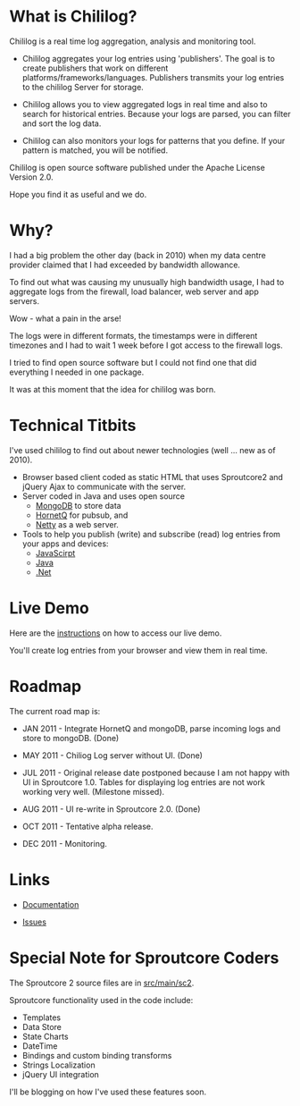 
What is Chililog?
=================
Chililog is a real time log aggregation, analysis and monitoring tool.

* Chililog aggregates your log entries using 'publishers'.  The goal is to create publishers that work on different platforms/frameworks/languages. Publishers transmits your log entries to the chililog Server for storage.

* Chililog allows you to view aggregated logs in real time and also to search for historical entries. Because your logs are parsed, you can filter and sort the log data.

* Chililog can also monitors your logs for patterns that you define. If your pattern is matched, you will be notified.

Chililog is open source software published under the Apache License Version 2.0.

Hope you find it as useful and we do.



Why?
====
I had a big problem the other day (back in 2010) when my data centre provider claimed that I had exceeded by bandwidth allowance.

To find out what was causing my unusually high bandwidth usage, I had to aggregate logs from the firewall, load balancer, web server and app servers. 

Wow - what a pain in the arse!

The logs were in different formats, the timestamps were in different timezones and I had to wait 1 week before I got access to the firewall logs.

I tried to find open source software but I could not find one that did everything I needed in one package.

It was at this moment that the idea for chililog was born.  



Technical Titbits
=================

I've used chililog to find out about newer technologies (well ... new as of 2010).   

* Browser based client coded as static HTML that uses Sproutcore2 and jQuery Ajax to communicate with the server.
* Server coded in Java and uses open source
    * [MongoDB](http://www.mongodb.org/) to store data
    * [HornetQ](http://www.jboss.org/hornetq) for pubsub, and
    * [Netty](http://www.jboss.org/netty) as a web server.
* Tools to help you publish (write) and subscribe (read) log entries from your apps and devices: 
    * [JavaScirpt](https://github.com/chililog/chililog-javascript-pubsub)
    * [Java](https://github.com/chililog/chililog-java-pubsub)
    * [.Net](https://github.com/chililog/chililog-dotnet-pubsub)



Live Demo
=========

Here are the [instructions](https://github.com/chililog/chililog-server/wiki/Demo) on how to access our live demo.

You'll create log entries from your browser and view them in real time. 



Roadmap
=======

The current road map is:

* JAN 2011 - Integrate HornetQ and mongoDB, parse incoming logs and store to mongoDB. (Done)

* MAY 2011 - Chiliog Log server without UI. (Done)

* JUL 2011 - Original release date postponed because I am not happy with UI in Sproutcore 1.0. Tables for displaying log entries are not work working very well. (Milestone missed).

* AUG 2011 - UI re-write in Sproutcore 2.0. (Done)

* OCT 2011 - Tentative alpha release.

* DEC 2011 - Monitoring.


Links
=====

* [Documentation](https://github.com/chililog/chililog-server/wiki) 

* [Issues](https://github.com/chililog/server/issues)



Special Note for Sproutcore Coders
==================================

The Sproutcore 2 source files are in [src/main/sc2](https://github.com/chililog/chililog-server/tree/master/src/main/sc2).

Sproutcore functionality used in the code include:

* Templates
* Data Store
* State Charts
* DateTime
* Bindings and custom binding transforms
* Strings Localization
* jQuery UI integration

I'll be blogging on how I've used these features soon. 
 
